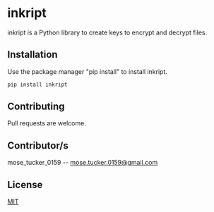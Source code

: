 
# inkript
inkript is a Python library to create keys to encrypt and decrypt files.

## Installation
Use the package manager "pip install" to install inkript.

```bash
pip install inkript
```

## Contributing
Pull requests are welcome.

## Contributor/s
mose_tucker_0159 -- mose.tucker.0159@gmail.com

## License
[MIT]( https://choosealicense.com/licenses/mit )
